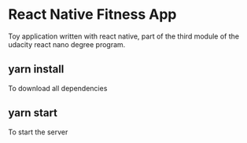 # React Native Fitness App

Toy application written with react native, part of the third module of the udacity react nano degree program.

## yarn install

To download all dependencies

## yarn start

To start the server
